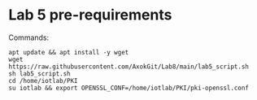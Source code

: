 # Lab 5 pre-requirements

Commands:
```
apt update && apt install -y wget
wget https://raw.githubusercontent.com/AxokGit/Lab8/main/lab5_script.sh
sh lab5_script.sh
cd /home/iotlab/PKI
su iotlab && export OPENSSL_CONF=/home/iotlab/PKI/pki-openssl.conf
```
